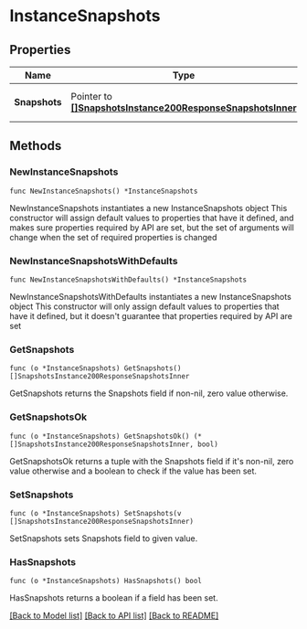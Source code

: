 # InstanceSnapshots

## Properties

Name | Type | Description | Notes
------------ | ------------- | ------------- | -------------
**Snapshots** | Pointer to [**[]SnapshotsInstance200ResponseSnapshotsInner**](SnapshotsInstance200ResponseSnapshotsInner.md) | List of snapshot objects | [optional] 

## Methods

### NewInstanceSnapshots

`func NewInstanceSnapshots() *InstanceSnapshots`

NewInstanceSnapshots instantiates a new InstanceSnapshots object
This constructor will assign default values to properties that have it defined,
and makes sure properties required by API are set, but the set of arguments
will change when the set of required properties is changed

### NewInstanceSnapshotsWithDefaults

`func NewInstanceSnapshotsWithDefaults() *InstanceSnapshots`

NewInstanceSnapshotsWithDefaults instantiates a new InstanceSnapshots object
This constructor will only assign default values to properties that have it defined,
but it doesn't guarantee that properties required by API are set

### GetSnapshots

`func (o *InstanceSnapshots) GetSnapshots() []SnapshotsInstance200ResponseSnapshotsInner`

GetSnapshots returns the Snapshots field if non-nil, zero value otherwise.

### GetSnapshotsOk

`func (o *InstanceSnapshots) GetSnapshotsOk() (*[]SnapshotsInstance200ResponseSnapshotsInner, bool)`

GetSnapshotsOk returns a tuple with the Snapshots field if it's non-nil, zero value otherwise
and a boolean to check if the value has been set.

### SetSnapshots

`func (o *InstanceSnapshots) SetSnapshots(v []SnapshotsInstance200ResponseSnapshotsInner)`

SetSnapshots sets Snapshots field to given value.

### HasSnapshots

`func (o *InstanceSnapshots) HasSnapshots() bool`

HasSnapshots returns a boolean if a field has been set.


[[Back to Model list]](../README.md#documentation-for-models) [[Back to API list]](../README.md#documentation-for-api-endpoints) [[Back to README]](../README.md)


